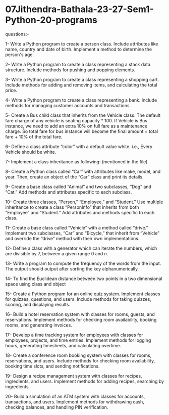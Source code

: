 # 07Jithendra-Bathala-23-27-Sem1-Python-20-programs

questions:-

1- Write a Python program to create a person class. Include attributes like name, country and date of birth. Implement a method to determine the person's age.

2- Write a Python program to create a class representing a stack data structure. Include methods for pushing and popping elements.

3- Write a Python program to create a class representing a shopping cart. Include methods for adding and removing items, and calculating the total price.

4- Write a Python program to create a class representing a bank. Include methods for managing customer accounts and transactions.

5- Create a Bus child class that inherits from the Vehicle class. The default fare charge of any vehicle is seating capacity * 100. If Vehicle is Bus instance, we need to add an extra 10% on full fare as a maintenance charge. So total fare for bus instance will become the final amount = total fare + 10% of the total fare.

6- Define a class attribute “color” with a default value white. i.e., Every Vehicle should be white.

7- Implement a class inheritance as following: (mentioned in the file)

8- Create a Python class called “Car” with attributes like make, model, and year. Then, create an object of the “Car” class and print its details.

9- Create a base class called “Animal” and two subclasses, “Dog” and “Cat.” Add methods and attributes specific to each subclass.

10- Create three classes, “Person,” “Employee,” and “Student.” Use multiple inheritance to create a class “PersonInfo” that inherits from both “Employee” and “Student.” Add attributes and methods specific to each class.

11- Create a base class called “Vehicle” with a method called “drive.” Implement two subclasses, “Car” and “Bicycle,” that inherit from “Vehicle” and override the “drive” method with their own implementations.

12- Define a class with a generator which can iterate the numbers, which are divisible by 7, between a given range 0 and n.

13- Write a program to compute the frequency of the words from the input. The output should output after sorting the key alphanumerically.

14- To find the Euclidean distance between two points in a two dimensional space using class and object

15- Create a Python program for an online quiz system. Implement classes for quizzes, questions, and users. Include methods for taking quizzes, scoring, and displaying results.
 
16- Build a hotel reservation system with classes for rooms, guests, and reservations. Implement methods for checking room availability, booking rooms, and generating invoices.

17- Develop a time tracking system for employees with classes for employees, projects, and time entries. Implement methods for logging hours, generating timesheets, and calculating overtime.

18- Create a conference room booking system with classes for rooms, reservations, and users. Include methods for checking room availability, booking time slots, and sending notifications.

19- Design a recipe management system with classes for recipes, ingredients, and users. Implement methods for adding recipes, searching by ingredients

20- Build a simulation of an ATM system with classes for accounts, transactions, and users. Implement methods for withdrawing cash, checking balances, and handling PIN verification.
